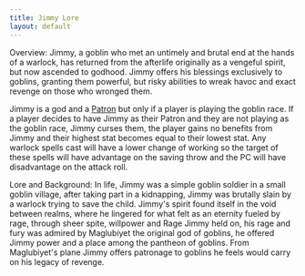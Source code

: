 ```yaml
---
title: Jimmy Lore
layout: default
---
```


Overview: 
Jimmy, a goblin who met an untimely and brutal end at the hands of a warlock, has returned from the afterlife originally as a vengeful spirit, but now ascended to godhood. Jimmy offers his blessings exclusively to goblins, granting them powerful, but risky abilities to wreak havoc and exact revenge on those who wronged them.

 Jimmy is a god and a [Patron](Patron%20Jimmy.md) but only if a player is playing the goblin race. If a player decides to have Jimmy as their Patron and they are not playing as the goblin race, Jimmy curses them, the player gains no benefits from Jimmy and their highest stat becomes equal to their lowest stat. Any warlock spells cast will have a lower change of working so the target of these spells will have advantage on the saving throw and the PC will have disadvantage on the attack roll.

Lore and Background:
In life, Jimmy was a simple goblin soldier in a small goblin village, after taking part in a kidnapping, Jimmy was brutally slain by a warlock trying to save the child. Jimmy's spirit found itself in the void between realms, where he lingered for what felt as an eternity fueled by rage, through sheer spite, willpower and Rage Jimmy held on, his rage and fury was admired by Maglubiyet the original god of goblins, he offered Jimmy power and a place among the pantheon of goblins. From Maglubiyet's plane Jimmy offers patronage to goblins he feels would carry on his legacy of revenge. 